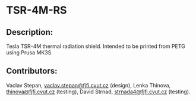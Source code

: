# TSR-4M-RS

## Description:
Tesla TSR-4M thermal radiation shield. Intended to be printed from PETG using Prusa MK3S.

## Contributors:
Vaclav Stepan, vaclav.stepan@fjfi.cvut.cz (design), 
Lenka Thinova, thinova@fjfi.cvut.cz (testing), 
David Strnad, strnada4@fjfi.cvut.cz (testing).

